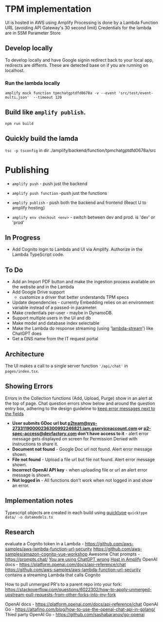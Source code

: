 # TPM implementation

UI is hosted in AWS using Amplify
Processing is done by a Lambda Function URL (avoiding API Gateway's 30 second limit)
Credentials for the lambda are in SSM Parameter Store

## Develop locally

To develop locally and have Google signin redirect back to your local app, redirects are diffents. These are detected base on if you are running on localhost.

### Run the lambda locally
`amplify mock function tpmchatgptdfd0678a -v --event 'src/test/event-multi.json'  --timeout 120`
## Build like `amplify publish`.
`npm run build`
## Quickly build the lamda
`tsc -p tsconfig` in dir ./amplify/backend/function/tpmchatgptdfd0678a/src

# Publishing
- `amplify push` - push just the backend

- `amplify push function` -push just the functions
- `amplify publish` - push both the backend and frontend (React U to amplify hosting)
- `amplify env checkout <env>`  - switch between dev and prod. <env> is 'dev' or 'prod'


## In Progress

- Add Cognito login to Lambda and UI via Amplify. Authorize in the Lambda TypeScript code.

## To Do

- Add an Import PDF button and make the ingestion process available on the website and in the Lambda
- Add Google Drive support
  - customize a driver that better understands TPM specs
- Update dependencies - currently Embedding relies on an environment variable instead of a passed-in parameter.
- Make credentials per-user - maybe in DynamoDB.
- Support multiple users in the UI and db
- Make model and database index selectable
- Make the Lambda do response streaming (using '[lambda-stream](https://github.com/astuyve/lambda-stream)') like ChatGPT does
- Get a DNS name from the IT request portal

## Architecture

The UI makes a call to a single server function `'/api/chat'` in `pages/index.tsx`.

## Showing Errors
Errors in the Collection functions (Add, Upload, Purge) show in an alert at the top of page. Chat question errors show below and around the question entry box, adhering to the design guideline to [keep error messages next to the fields](https://www.nngroup.com/articles/errors-forms-design-guidelines/#:~:text=3.%20Keep%20Error%20Messages%20Next%20to%20Fields)

- **User submits GDoc url but p2team@sys-27331190000236300992246821.iam.gserviceaccount.com or p2-spec-access@devfactory.com don't have access to it** - alert error message gets displayed on screen for Permission Denied with instructions to share it.
- **Document not found** - Google Doc url not found. Alert error message shown.
- **File not found** - Upload a file url but file not found. Alert error message shown.
- **Incorrect OpenAI API key** - when uploading file or url an alert error message is shown.
- **Not logged in** - All functions don't work when not logged in and show an error.


## Implementation notes

Typescript objects are created in each build using [quicktype](https://quicktype.io/typescript)
  `quicktype data/ -o datamodels.ts`

## Research
evaluate a Cognito token in a Lambda - https://github.com/aws-samples/aws-lambda-function-url-security
https://github.com/aws-samples/amazon-cognito-vue-workshop
Awesome Chat prompts - https://prompts.chat/
[You are using ChatGPT wrong](https://artificialcorner.com/youre-using-chatgpt-wrong-here-s-how-to-be-ahead-of-99-of-chatgpt-users-886a50dabc54)
[Host in Amplify](https://aws.amazon.com/getting-started/hands-on/build-react-app-amplify-graphql/)
OpenAI docs - https://platform.openai.com/docs/api-reference/chat
https://github.com/aws-samples/aws-lambda-function-url-security contains a streaming Lambda that calls Cognito

How to pull unmerged PR's to a parent repo into your fork:
https://stackoverflow.com/questions/6022302/how-to-apply-unmerged-upstream-pull-requests-from-other-forks-into-my-fork

OpenAI docs - https://platform.openai.com/docs/api-reference/chat
OpenAI Go - https://altafino.com/blog/how-to-use-the-openai-chat-api-in-golang/
Thied party OpenAI Go - https://github.com/sashabaranov/go-openai